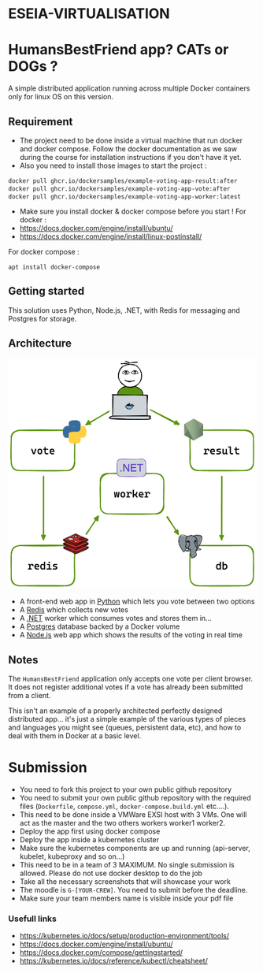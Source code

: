 # ESEIA-VIRTUALISATION
# HumansBestFriend app? CATs or DOGs ?

A simple distributed application running across multiple Docker containers only for linux OS on this version.

## Requirement

- The project need to be done inside a virtual machine that run docker and docker compose. Follow the docker documentation as we saw during the course for installation instructions if you don't have it yet.
- Also you need to install those images to start the project :
```shell
docker pull ghcr.io/dockersamples/example-voting-app-result:after
docker pull ghcr.io/dockersamples/example-voting-app-vote:after
docker pull ghcr.io/dockersamples/example-voting-app-worker:latest
```
- Make sure you install docker & docker compose before you start !
For docker :
- https://docs.docker.com/engine/install/ubuntu/
- https://docs.docker.com/engine/install/linux-postinstall/

For docker compose :
```shell
apt install docker-compose
```
  
## Getting started

This solution uses Python, Node.js, .NET, with Redis for messaging and Postgres for storage.

## Architecture

![Architecture diagram](architecture.png)

- A front-end web app in [Python](/vote) which lets you vote between two options
- A [Redis](https://hub.docker.com/_/redis/) which collects new votes
- A [.NET](/worker/) worker which consumes votes and stores them in…
- A [Postgres](https://hub.docker.com/_/postgres/) database backed by a Docker volume
- A [Node.js](/result) web app which shows the results of the voting in real time

## Notes

The `HumansBestFriend` application only accepts one vote per client browser. It does not register additional votes if a vote has already been submitted from a client.

This isn't an example of a properly architected perfectly designed distributed app... it's just a simple
example of the various types of pieces and languages you might see (queues, persistent data, etc), and how to
deal with them in Docker at a basic level.

# Submission

- You need to fork this project to your own public github repository
- You need to submit your own public github repository with the required files (`Dockerfile`, `compose.yml`, `docker-compose.build.yml` etc....).
- This need to be done inside a VMWare EXSI host with 3 VMs. One will act as the master and the two others workers worker1 worker2.
- Deploy the app first using docker compose
- Deploy the app inside a kubernetes cluster
- Make sure the kubernetes components are up and running (api-server, kubelet, kubeproxy and so on...)
- This need to be in a team of 3 MAXIMUM. No single submission is allowed. Please do not use docker desktop to do the job
- Take all the necessary screenshots that will showcase your work
- The moodle is `G-[YOUR-CREW]`. You need to submit before the deadline.
- Make sure your team members name is visible inside your pdf file

### Usefull links

- https://kubernetes.io/docs/setup/production-environment/tools/
- https://docs.docker.com/engine/install/ubuntu/
- https://docs.docker.com/compose/gettingstarted/
- https://kubernetes.io/docs/reference/kubectl/cheatsheet/
